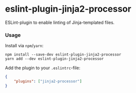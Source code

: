 # eslint-plugin-jinja2-processor

ESLint-plugin to enable linting of Jinja-templated files.

### Usage

Install via `npm`/`yarn`:

```
npm install --save-dev eslint-plugin-jinja2-processor
yarn add --dev eslint-plugin-jinja2-processor
```

Add the plugin to your `.eslintrc`-file:

```json
{
    "plugins": ["jinja2-processor"]
}
```
